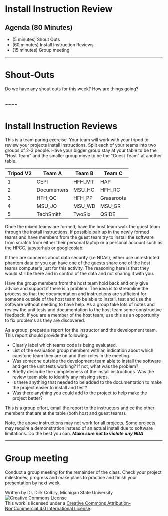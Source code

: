 # Install Instruction Review

## Agenda (80 Minutes)

- (5 minutes) Shout Outs
- (60 minutes) Install Instruction Reviews
- (15 minutes) Group meeting

----

#  Shout-Outs

Do we have any shout outs for this week?  How are things going?




## ----

# Install Instruction Reviews

This is a team paring exercise.  Your team will work with your tripod to review your projects install instructions. Split each of your teams into two groups of 2-3 people.  Have your bigger group stay at your table to be the "Host Team" and the smaller group move to be the "Guest Team" at another table. 

| Tripod V2 | Team A | Team B | Team C |
|--------|--------|--------|--------|
| 1 | CEPI | HFH_MT | HAP |
| 2 | Documenters | MSU_HC | HFH_RC |
| 3 | HFH_QC    | HFH_PP | Grassroots |
| 4 | MSU_JO | MSU_WD | MSU_GR | 
| 5 | TechSmith | TwoSix | QSIDE |

Once the mixed teams are formed, have the host team walk the guest team through the install instructions.  If possible pair up in the newly formed teams and have members from the guest team try to install the software from scratch from either their personal laptop or a personal account such as the HPCC, jupyterhub or googlecolab.

If their are concerns about data security (i.e NDAs), either use unrestricted phantom data or you can have one of the guests share one of the host teams computer's just for this activity. The reasoning here is that they would still be there and in control of the data and not sharing it with you.

Have the group members from the host team hold back and only give advice and support if there is a problem.  The idea is to streamline the process so that the documentation and instructions are sufficient for someone outside of the host team to be able to install, test and use the software without needing to have help.   As a group take lots of notes and review the unit tests and documentation to the host team some constructive feedback.  If you are a member of the host team, use this as an opportunity to fix problems as they are discovered.

As a group, prepare a report for the instructor and the development team. This report should provide the following:

- Clearly label which teams code is being evaluated.
- List of the evaluation group members with an indication about which capstone team they are on and their roles in the meeting.
- Was someone outside the development team able to install the software and get the unit tests working?  If not, what was the problem?
- Briefly describe the completeness of the install instructions. Was the review team able to identify any missing steps.
- Is there anything that needed to be added to the documentation to make the project easier to install and test?
- Was there anything you could add to the project to help make the project better?

This is a group effort, email the report to the instructors and cc the other members that are at the table (both host and guest teams).

Note, the above instructions may not work for all projects.  Some projects may require a demonstration instead of an actual install due to software limitations. Do the best you can. **_Make sure not to violate any NDA_**

---

# Group meeting

Conduct a group meeting for the remainder of the class.  Check your project milestones, progress and make plans to practice and finish your presentation by next week. 

Written by Dr. Dirk Colbry, Michigan State University
<a rel="license" href="http://creativecommons.org/licenses/by-nc/4.0/"><img alt="Creative Commons License" style="border-width:0" src="https://i.creativecommons.org/l/by-nc/4.0/88x31.png" /></a><br />This work is licensed under a <a rel="license" href="http://creativecommons.org/licenses/by-nc/4.0/">Creative Commons Attribution-NonCommercial 4.0 International License</a>.
